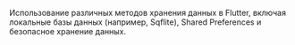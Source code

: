 Использование различных методов хранения данных в Flutter, включая локальные базы данных (например, Sqflite), Shared Preferences и безопасное хранение данных.